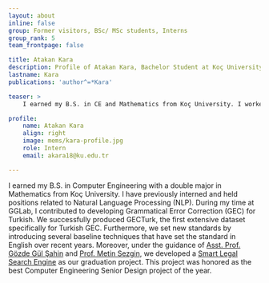 ```yaml
---
layout: about
inline: false
group: Former visitors, BSc/ MSc students, Interns
group_rank: 5
team_frontpage: false

title: Atakan Kara
description: Profile of Atakan Kara, Bachelor Student at Koç University.
lastname: Kara
publications: 'author^=*Kara'

teaser: >
    I earned my B.S. in CE and Mathematics from Koç University. I worked on Grammatical Error Correction and Legal NLP...

profile:
    name: Atakan Kara
    align: right
    image: mems/kara-profile.jpg
    role: Intern
    email: akara18@ku.edu.tr

---
```


I earned my B.S. in Computer Engineering with a double major in Mathematics from Koç University. I have previously interned and held positions related to Natural Language Processing (NLP). During my time at GGLab, I contributed to developing Grammatical Error Correction (GEC) for Turkish. We successfully produced GECTurk, the first extensive dataset specifically for Turkish GEC. Furthermore, we set new standards by introducing several baseline techniques that have set the standard in English over recent years. Moreover, under the guidance of [Asst. Prof. Gözde Gül Şahin](https://gozdesahin.github.io/) and [Prof. Metin Sezgin](https://iui.ku.edu.tr/people/), we developed a [Smart Legal Search Engine](https://www.linkedin.com/posts/atakan-kara-903632173_we-are-thrilled-to-share-that-our-senior-activity-7077316851638091777-aYyo?utm_source=share&utm_medium=member_desktop) as our graduation project. This project was honored as the best Computer Engineering Senior Design project of the year.